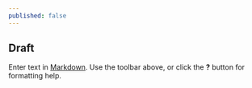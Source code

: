 ```yaml
---
published: false
---
```

## Draft

Enter text in [Markdown](http://daringfireball.net/projects/markdown/). Use the toolbar above, or click the **?** button for formatting help.
